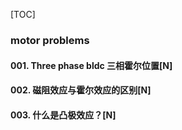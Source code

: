 [TOC]

### motor problems

#### 001. Three phase bldc 三相霍尔位置[N]

#### 002. 磁阻效应与霍尔效应的区别[N]

#### 003. 什么是凸极效应？[N]

